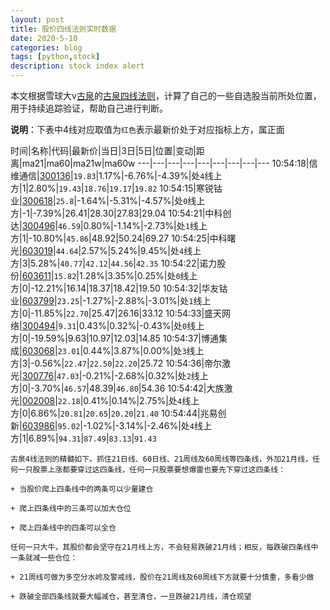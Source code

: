 ```yaml
---
layout: post
title: 股价四线法则实时数据
date: 2020-5-10
categories: blog
tags: [python,stock]
description: stock index alert
---
```



本文根据雪球大v[古泉](https://xueqiu.com/u/7148646888)的[古泉四线法则](https://xueqiu.com/7148646888/130498192)，计算了自己的一些自选股当前所处位置，用于持续追踪验证，帮助自己进行判断。

**说明**：下表中4线对应取值为`红色`表示最新价处于对应指标上方，属正面

时间|名称|代码|最新价|当日|3日|5日|位置|变动|距离|ma21|ma60|ma21w|ma60w
---|---|---|---|---|---|---|---|---
10:54:18|信维通信|[300136](https://xueqiu.com/S/SZ300136)|`19.83`|1.17%|-6.76%|-4.39%|处`4`线上方|1|2.80%|`19.43`|`18.76`|`19.17`|`19.82`
10:54:15|寒锐钴业|[300618](https://xueqiu.com/S/SZ300618)|`25.8`|-1.64%|-5.31%|-4.57%|处`0`线上方|-1|-7.39%|26.41|28.30|27.83|29.04
10:54:21|中科创达|[300496](https://xueqiu.com/S/SZ300496)|`46.59`|0.80%|-1.14%|-2.73%|处`1`线上方|1|-10.80%|`45.86`|48.92|50.24|69.27
10:54:25|中科曙光|[603019](https://xueqiu.com/S/SH603019)|`44.64`|2.57%|5.24%|9.45%|处`4`线上方|3|5.28%|`40.77`|`42.12`|`44.56`|`42.35`
10:54:22|诺力股份|[603611](https://xueqiu.com/S/SH603611)|`15.82`|1.28%|3.35%|0.25%|处`0`线上方|0|-12.21%|16.14|18.37|18.42|19.50
10:54:32|华友钴业|[603799](https://xueqiu.com/S/SH603799)|`23.25`|-1.27%|-2.88%|-3.01%|处`1`线上方|0|-11.85%|`22.70`|25.47|26.16|33.12
10:54:33|盛天网络|[300494](https://xueqiu.com/S/SZ300494)|`9.31`|0.43%|0.32%|-0.43%|处`0`线上方|0|-19.59%|9.63|10.97|12.03|14.85
10:54:37|博通集成|[603068](https://xueqiu.com/S/SH603068)|`23.01`|0.44%|3.87%|0.00%|处`3`线上方|3|-0.56%|`22.47`|`22.50`|`22.20`|25.72
10:54:36|帝尔激光|[300776](https://xueqiu.com/S/SZ300776)|`47.03`|-0.21%|-2.68%|0.32%|处`2`线上方|0|-3.70%|`46.57`|48.39|`46.80`|54.36
10:54:42|大族激光|[002008](https://xueqiu.com/S/SZ002008)|`22.18`|0.41%|0.14%|2.75%|处`4`线上方|0|6.86%|`20.81`|`20.65`|`20.20`|`21.40`
10:54:44|兆易创新|[603986](https://xueqiu.com/S/SH603986)|`95.02`|-1.02%|-3.14%|-2.46%|处`4`线上方|1|6.89%|`94.31`|`87.49`|`83.13`|`91.43`

```
古泉4线法则的精髓如下。抓住21日线、60日线、21周线及60周线等四条线，外加21月线，任何一只股票上涨都要穿过这四条线，任何一只股票要想爆雷也要先下穿过这四条线：

+ 当股价爬上四条线中的两条可以少量建仓

+ 爬上四条线中的三条可以加大仓位

+ 爬上四条线中的四条可以全仓

任何一只大牛，其股价都会坚守在21月线上方，不会轻易跌破21月线；相反，每跌破四条线中一条就减一些仓位：

+ 21周线可做为多空分水岭及警戒线，股价在21周线及60周线下方就要十分慎重，多看少做

+ 跌破全部四条线就要大幅减仓，甚至清仓，一旦跌破21月线，清仓观望
```